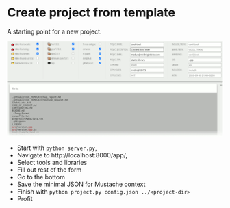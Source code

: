 # Create project from template
A starting point for a new project.

![Title card](readme.png)

- Start with `python server.py`,
- Navigate to http://localhost:8000/app/,
- Select tools and libraries
- Fill out rest of the form
- Go to the bottom
- Save the minimal JSON for Mustache context
- Finish with `python project.py config.json ../<project-dir>`
- Profit
